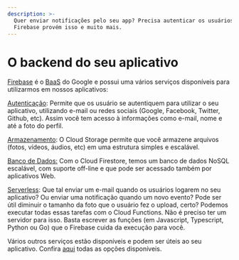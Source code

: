 ```yaml
---
description: >-
  Quer enviar notificações pelo seu app? Precisa autenticar os usuários? O
  Firebase provém isso e muito mais.
---
```


# O backend do seu aplicativo

[Firebase](https://firebase.google.com/products?hl=pt-br) é o [BaaS](https://pt.stackoverflow.com/questions/298361/o-que-%C3%A9-um-backend-as-a-service-baas) do Google e possui uma vários serviços disponíveis para utilizarmos em nossos aplicativos:

[Autenticação](https://firebase.google.com/docs/auth/?hl=pt-br): Permite que os usuário se autentiquem para utilizar o seu aplicativo, utilizando e-mail ou  redes sociais \(Google, Facebook, Twitter, Github, etc\). Assim você tem acesso à informações como e-mail, nome e até a foto do perfil.

[Armazenamento](https://firebase.google.com/docs/storage/?hl=pt-br): O Cloud Storage permite que você armazene arquivos \(fotos, vídeos, áudios, etc\) em uma estrutura simples e escalável. 

[Banco de Dados:](https://firebase.google.com/docs/firestore?hl=pt-br) Com o Cloud Firestore, temos um banco de dados NoSQL escalável, com suporte off-line e que pode ser acessado também por aplicativos Web. 

[Serverless](https://firebase.google.com/docs/functions): Que tal enviar um e-mail quando os usuários logarem no seu aplicativo? Ou enviar uma notificação quando um novo evento? Pode ser útil diminuir o tamanho da foto que o usuário fez o upload, certo? Podemos executar todas essas tarefas com o Cloud Functions. Não é preciso ter um servidor para isso. Basta escrever as funções \(em Javascript, Typescript, Python ou Go\) que o Firebase cuida da execução para você.

Vários outros serviços estão disponíveis e podem ser úteis ao seu aplicativo. Confira [aqui](https://firebase.google.com/products) todas as opções disponíveis.








